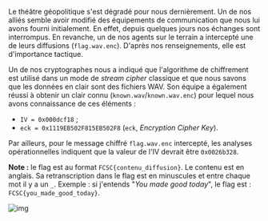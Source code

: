 Le théâtre géopolitique s'est dégradé pour nous dernièrement. Un de nos alliés semble avoir modifié des équipements de communication que nous lui avons fourni initialement. En effet, depuis quelques jours nos échanges sont interrompus. En revanche, un de nos agents sur le terrain a intercepté une de leurs diffusions (`flag.wav.enc`). D'après nos renseignements, elle est d'importance tactique.

Un de nos cryptographes nous a indiqué que l'algorithme de chiffrement est utilisé dans un mode de *stream cipher* classique et que nous savons que les données en clair sont des fichiers WAV. Son équipe a également réussi à obtenir un clair connu (`known.wav`/`known.wav.enc`) pour lequel nous avons connaissance de ces éléments :

- `IV = 0x000dcf18` ;
- `eck = 0x1119EB502F815EB502F8` (`eck`, *Encryption Cipher Key*).

Par ailleurs, pour le message chiffré `flag.wav.enc` intercepté, les analyses opérationnelles indiquent que la valeur de l'IV devrait être `0x0026b328`.

**Note :** le flag est au format `FCSC{contenu_diffusion}`. Le contenu est en anglais. Sa retranscription dans le flag est en minuscules et entre chaque mot il y a un `_`. Exemple : si j'entends "*You made good today*", le flag est : `FCSC{you_made_good_today}`.

![img](https://france-cybersecurity-challenge.fr/files/3a8f6f3b8b1606e3d1d2ee759222a50a/broadcastopol.jpg)